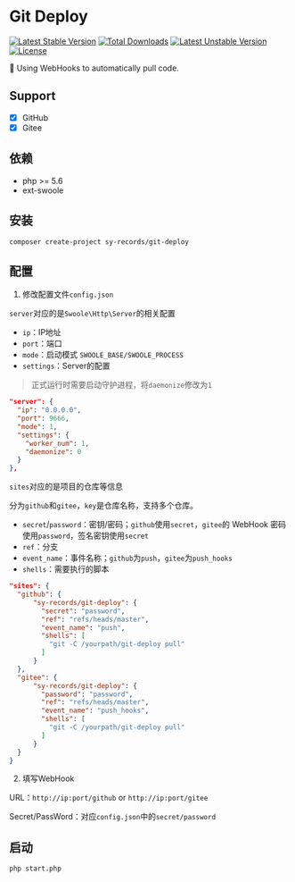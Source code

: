 # Git Deploy

[![Latest Stable Version](https://poser.pugx.org/sy-records/git-deploy/v)](//packagist.org/packages/sy-records/git-deploy) [![Total Downloads](https://poser.pugx.org/sy-records/git-deploy/downloads)](//packagist.org/packages/sy-records/git-deploy) [![Latest Unstable Version](https://poser.pugx.org/sy-records/git-deploy/v/unstable)](//github.com/sy-records/git-deploy) 
[![License](https://poser.pugx.org/sy-records/git-deploy/license)](LICENSE)

🍭 Using WebHooks to automatically pull code.

## Support

* [x] GitHub
* [x] Gitee

## 依赖

* php >= 5.6
* ext-swoole

## 安装

```shell
composer create-project sy-records/git-deploy
```

## 配置

1. 修改配置文件`config.json`

`server`对应的是`Swoole\Http\Server`的相关配置

* `ip`：IP地址  
* `port`：端口  
* `mode`：启动模式 `SWOOLE_BASE/SWOOLE_PROCESS`  
* `settings`：Server的配置  

> 正式运行时需要启动守护进程，将`daemonize`修改为`1`

```json
"server": {
  "ip": "0.0.0.0",
  "port": 9666,
  "mode": 1,
  "settings": {
    "worker_num": 1,
    "daemonize": 0
  }
},
```

`sites`对应的是项目的仓库等信息

分为`github`和`gitee`，`key`是仓库名称，支持多个仓库。

* `secret`/`password`：密钥/密码；`github`使用`secret`，`gitee`的 WebHook 密码使用`password`，签名密钥使用`secret`
* `ref`：分支  
* `event_name`：事件名称；`github`为`push`，`gitee`为`push_hooks`
* `shells`：需要执行的脚本

```json
"sites": {
  "github": {
      "sy-records/git-deploy": {
        "secret": "password",
        "ref": "refs/heads/master",
        "event_name": "push",
        "shells": [
          "git -C /yourpath/git-deploy pull"
        ]
      }
  },
  "gitee": {
      "sy-records/git-deploy": {
        "password": "password",
        "ref": "refs/heads/master",
        "event_name": "push_hooks",
        "shells": [
          "git -C /yourpath/git-deploy pull"
        ]
      }
  }
}
```

2. 填写WebHook

URL：`http://ip:port/github` or `http://ip:port/gitee`  

Secret/PassWord：对应`config.json`中的`secret/password`

## 启动

```shell
php start.php
```
